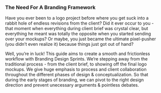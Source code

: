 ### The Need For A Branding Framework
Have you ever been to a logo project before where you get suck into a rabbit hole of endless revisions from the client? Did it ever occur to you - that moment when everything during client brief was crystal clear, but everything he meant was totally the opposite when you started sending over your mockups? Or maybe, you just became the ultimate pixel-pusher (you didn’t even realize it) because things just got out of hand? 

Well, you’re in luck! This guide aims to create a smooth and frictionless workflow with Branding Design Sprints. We’re stepping away from the traditional process - from the client brief, to showing off the final logo mockups. We give huge emphasis to process and client collaboration throughout the different phases of design & conceptualization. So that during the early stages of branding, we can pivot to the right design direction and prevent unecessary arguments & pointless debates.